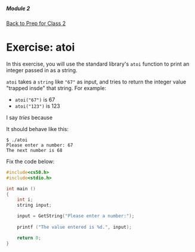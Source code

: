 ##### Module 2
[Back to Prep for Class 2](../../class2-prep)

# Exercise: atoi

In this exercise, you will use the standard library's `atoi` function to print an integer passed in as a string. 

`atoi` takes a `string` like `"67"` as input, and tries to return the integer value "trapped insde" that string. For example:
* `atoi("67")` is 67
* `atoi("123")` is 123

I say *tries* because

It should behave like this:
```
$ ./atoi
Please enter a number: 67
The next number is 68
```


Fix the code below:

```c
#include<cs50.h>
#include<stdio.h>

int main ()
{
	int i;
	string input;

	input = GetString("Please enter a number:");
	
	printf ("The value entered is %d.", input);

	return 0;
}
```

